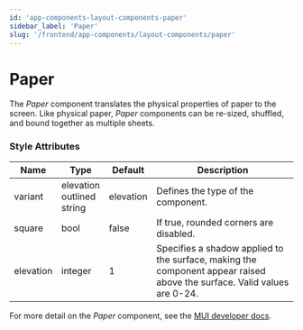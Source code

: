 ```yaml
---
id: 'app-components-layout-components-paper'
sidebar_label: 'Paper'
slug: '/frontend/app-components/layout-components/paper'
---
```


# Paper
The *Paper* component translates the physical properties of paper to the screen. Like physical paper, *Paper* components can be re-sized, shuffled, and bound together as multiple sheets.

### Style Attributes
<table>
<thead>
<tr><th>Name</th><th>Type</th><th>Default</th><th>Description</th></tr>
</thead>
<tbody>
<tr><td>variant</td><td>elevation<br/>outlined<br/>string</td><td>elevation</td><td>Defines the type of the component.</td></tr>
<tr><td>square</td><td>bool</td><td>false</td><td>If true, rounded corners are disabled.</td></tr>
<tr><td>elevation</td><td>integer</td><td>1</td><td>Specifies a shadow applied to the surface, making the component appear raised above the surface. Valid values are 0-24.</td></tr>
</tbody>
</table>

For more detail on the *Paper* component, see the [MUI developer docs](https://mui.com/material-ui/api/paper/).
